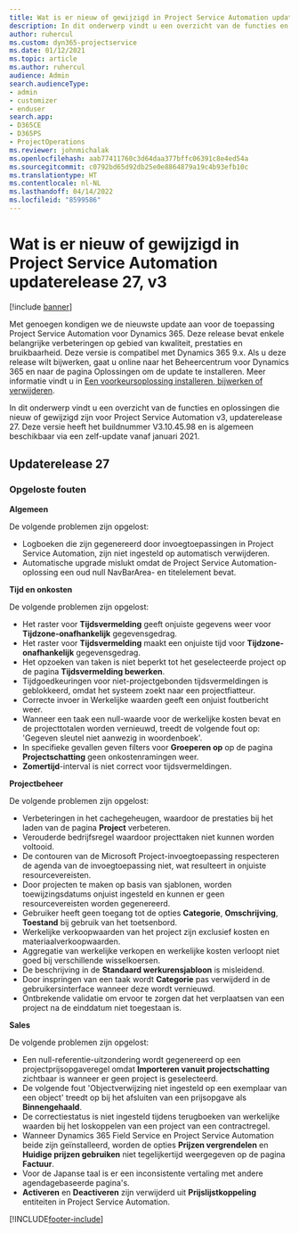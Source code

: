 ```yaml
---
title: Wat is er nieuw of gewijzigd in Project Service Automation updaterelease 27, v3
description: In dit onderwerp vindt u een overzicht van de functies en oplossingen die beschikbaar zijn voor Project Service Automation updaterelease 27, v3.
author: ruhercul
ms.custom: dyn365-projectservice
ms.date: 01/12/2021
ms.topic: article
ms.author: ruhercul
audience: Admin
search.audienceType:
- admin
- customizer
- enduser
search.app:
- D365CE
- D365PS
- ProjectOperations
ms.reviewer: johnmichalak
ms.openlocfilehash: aab77411760c3d64daa377bffc06391c8e4ed54a
ms.sourcegitcommit: c0792bd65d92db25e0e8864879a19c4b93efb10c
ms.translationtype: HT
ms.contentlocale: nl-NL
ms.lasthandoff: 04/14/2022
ms.locfileid: "8599586"
---
```

# <a name="whats-new-or-changed-in-project-service-automation-update-release-27-v3"></a>Wat is er nieuw of gewijzigd in Project Service Automation updaterelease 27, v3

[!include [banner](../includes/psa-now-project-operations.md)]

Met genoegen kondigen we de nieuwste update aan voor de toepassing Project Service Automation voor Dynamics 365. Deze release bevat enkele belangrijke verbeteringen op gebied van kwaliteit, prestaties en bruikbaarheid. Deze versie is compatibel met Dynamics 365 9.x. Als u deze release wilt bijwerken, gaat u online naar het Beheercentrum voor Dynamics 365 en naar de pagina Oplossingen om de update te installeren. Meer informatie vindt u in [Een voorkeursoplossing installeren, bijwerken of verwijderen](/power-platform/admin/install-remove-preferred-solution).

In dit onderwerp vindt u een overzicht van de functies en oplossingen die nieuw of gewijzigd zijn voor Project Service Automation v3, updaterelease 27. Deze versie heeft het buildnummer V3.10.45.98 en is algemeen beschikbaar via een zelf-update vanaf januari 2021.

## <a name="update-release-27"></a>Updaterelease 27

### <a name="bug-fixes"></a>Opgeloste fouten

**Algemeen**

De volgende problemen zijn opgelost:

- Logboeken die zijn gegenereerd door invoegtoepassingen in Project Service Automation, zijn niet ingesteld op automatisch verwijderen.
- Automatische upgrade mislukt omdat de Project Service Automation-oplossing een oud null NavBarArea- en titelelement bevat.

**Tijd en onkosten**

De volgende problemen zijn opgelost:

- Het raster voor **Tijdsvermelding** geeft onjuiste gegevens weer voor **Tijdzone-onafhankelijk** gegevensgedrag.
- Het raster voor **Tijdsvermelding** maakt een onjuiste tijd voor **Tijdzone-onafhankelijk** gegevensgedrag.
- Het opzoeken van taken is niet beperkt tot het geselecteerde project op de pagina **Tijdsvermelding bewerken**.
- Tijdgoedkeuringen voor niet-projectgebonden tijdsvermeldingen is geblokkeerd, omdat het systeem zoekt naar een projectfiatteur.
- Correcte invoer in Werkelijke waarden geeft een onjuist foutbericht weer.
- Wanneer een taak een null-waarde voor de werkelijke kosten bevat en de projecttotalen worden vernieuwd, treedt de volgende fout op: 'Gegeven sleutel niet aanwezig in woordenboek'.
- In specifieke gevallen geven filters voor **Groeperen op** op de pagina **Projectschatting** geen onkostenramingen weer.
- **Zomertijd**-interval is niet correct voor tijdsvermeldingen.

**Projectbeheer**

De volgende problemen zijn opgelost:

- Verbeteringen in het cachegeheugen, waardoor de prestaties bij het laden van de pagina **Project** verbeteren.
- Verouderde bedrijfsregel waardoor projecttaken niet kunnen worden voltooid.
- De contouren van de Microsoft Project-invoegtoepassing respecteren de agenda van de invoegtoepassing niet, wat resulteert in onjuiste resourcevereisten.
- Door projecten te maken op basis van sjablonen, worden toewijzingsdatums onjuist ingesteld en kunnen er geen resourcevereisten worden gegenereerd.
- Gebruiker heeft geen toegang tot de opties **Categorie**, **Omschrijving**, **Toestand** bij gebruik van het toetsenbord.
- Werkelijke verkoopwaarden van het project zijn exclusief kosten en materiaalverkoopwaarden.
- Aggregatie van werkelijke verkopen en werkelijke kosten verloopt niet goed bij verschillende wisselkoersen.
- De beschrijving in de **Standaard werkurensjabloon** is misleidend.
- Door inspringen van een taak wordt **Categorie** pas verwijderd in de gebruikersinterface wanneer deze wordt vernieuwd.
- Ontbrekende validatie om ervoor te zorgen dat het verplaatsen van een project na de einddatum niet toegestaan is.

**Sales**

De volgende problemen zijn opgelost:

- Een null-referentie-uitzondering wordt gegenereerd op een projectprijsopgaveregel omdat **Importeren vanuit projectschatting** zichtbaar is wanneer er geen project is geselecteerd.
- De volgende fout 'Objectverwijzing niet ingesteld op een exemplaar van een object' treedt op bij het afsluiten van een prijsopgave als **Binnengehaald**.
- De correctiestatus is niet ingesteld tijdens terugboeken van werkelijke waarden bij het loskoppelen van een project van een contractregel.
- Wanneer Dynamics 365 Field Service en Project Service Automation beide zijn geïnstalleerd, worden de opties **Prijzen vergrendelen** en **Huidige prijzen gebruiken** niet tegelijkertijd weergegeven op de pagina **Factuur**.
- Voor de Japanse taal is er een inconsistente vertaling met andere agendagebaseerde pagina's.
- **Activeren** en **Deactiveren** zijn verwijderd uit **Prijslijstkoppeling** entiteiten in Project Service Automation.


[!INCLUDE[footer-include](../includes/footer-banner.md)]
